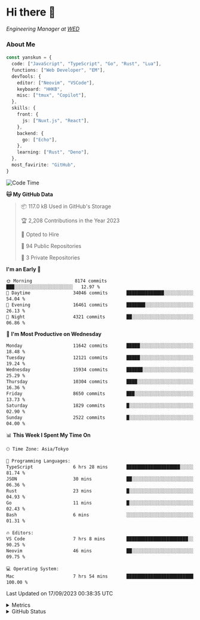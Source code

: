 # Hi there&nbsp;:wave:

<!-- ![Alt text](https://spotify-recently-played-readme.vercel.app/api?user=31kynbuubkiu3r4qh4hjuaglhfay) -->

_Engineering Manager at [WED](https://github.com/wedinc)_

### About Me

```ts
const yanskun = {
  code: ["JavaScript", "TypeScript", "Go", "Rust", "Lua"],
  functions: ["Web Developer", "EM"],
  devTools: {
    editor: ["Neovim", "VSCode"],
    keyboard: "HHKB",
    misc: ["tmux", "Copilot"],
  },
  skills: {
    front: {
      js: ["Nuxt.js", "React"],
    },
    backend: {
      go: ["Echo"],
    },
    learning: ["Rust", "Deno"],
  },
  most_favirite: "GitHub",
}
```

<!--START_SECTION:waka-->
![Code Time](http://img.shields.io/badge/Code%20Time-477%20hrs%2040%20mins-blue)

**🐱 My GitHub Data** 

> 📦 117.0 kB Used in GitHub's Storage 
 > 
> 🏆 2,208 Contributions in the Year 2023
 > 
> 💼 Opted to Hire
 > 
> 📜 94 Public Repositories 
 > 
> 🔑 3 Private Repositories 
 > 
**I'm an Early 🐤** 

```text
🌞 Morning                8174 commits        ███░░░░░░░░░░░░░░░░░░░░░░   12.97 % 
🌆 Daytime                34046 commits       ██████████████░░░░░░░░░░░   54.04 % 
🌃 Evening                16461 commits       ███████░░░░░░░░░░░░░░░░░░   26.13 % 
🌙 Night                  4321 commits        ██░░░░░░░░░░░░░░░░░░░░░░░   06.86 % 
```
📅 **I'm Most Productive on Wednesday** 

```text
Monday                   11642 commits       █████░░░░░░░░░░░░░░░░░░░░   18.48 % 
Tuesday                  12121 commits       █████░░░░░░░░░░░░░░░░░░░░   19.24 % 
Wednesday                15934 commits       ██████░░░░░░░░░░░░░░░░░░░   25.29 % 
Thursday                 10304 commits       ████░░░░░░░░░░░░░░░░░░░░░   16.36 % 
Friday                   8650 commits        ███░░░░░░░░░░░░░░░░░░░░░░   13.73 % 
Saturday                 1829 commits        █░░░░░░░░░░░░░░░░░░░░░░░░   02.90 % 
Sunday                   2522 commits        █░░░░░░░░░░░░░░░░░░░░░░░░   04.00 % 
```


📊 **This Week I Spent My Time On** 

```text
🕑︎ Time Zone: Asia/Tokyo

💬 Programming Languages: 
TypeScript               6 hrs 28 mins       ████████████████████░░░░░   81.74 % 
JSON                     30 mins             ██░░░░░░░░░░░░░░░░░░░░░░░   06.36 % 
Rust                     23 mins             █░░░░░░░░░░░░░░░░░░░░░░░░   04.93 % 
Go                       11 mins             █░░░░░░░░░░░░░░░░░░░░░░░░   02.43 % 
Bash                     6 mins              ░░░░░░░░░░░░░░░░░░░░░░░░░   01.31 % 

🔥 Editors: 
VS Code                  7 hrs 8 mins        ███████████████████████░░   90.25 % 
Neovim                   46 mins             ██░░░░░░░░░░░░░░░░░░░░░░░   09.75 % 

💻 Operating System: 
Mac                      7 hrs 54 mins       █████████████████████████   100.00 % 
```


 Last Updated on 17/09/2023 00:38:35 UTC
<!--END_SECTION:waka-->

<details>
  <summary>Metrics</summary>
  <img src="https://github.com/yanskun/yanskun/blob/main/github-metrics.svg" alt="Metrics">
</details>

<details>
  <summary>GitHub Status</summary>
  <picture>
    <source media="(prefers-color-scheme: dark)" srcset="https://raw.githubusercontent.com/yanskun/yanskun/master/profile-summary-card-output/nord_dark/0-profile-details.svg">
   <img src="https://raw.githubusercontent.com/yanskun/yanskun/master/profile-summary-card-output/default/0-profile-details.svg">
  </picture>
  <br>
  <picture>
    <source media="(prefers-color-scheme: dark)" srcset="https://raw.githubusercontent.com/yanskun/yanskun/master/profile-summary-card-output/nord_dark/1-repos-per-language.svg">
   <img src="https://raw.githubusercontent.com/yanskun/yanskun/master/profile-summary-card-output/default/1-repos-per-language.svg">
  </picture>
  <picture>
    <source media="(prefers-color-scheme: dark)" srcset="https://raw.githubusercontent.com/yanskun/yanskun/master/profile-summary-card-output/nord_dark/2-most-commit-language.svg">
   <img src="https://raw.githubusercontent.com/yanskun/yanskun/master/profile-summary-card-output/default/2-most-commit-language.svg">
  </picture>
  <br>
  <picture>
    <source media="(prefers-color-scheme: dark)" srcset="https://raw.githubusercontent.com/yanskun/yanskun/master/profile-summary-card-output/nord_dark/3-stats.svg">
   <img src="https://raw.githubusercontent.com/yanskun/yanskun/master/profile-summary-card-output/default/3-stats.svg">
  </picture>
  <picture>
    <source media="(prefers-color-scheme: dark)" srcset="https://raw.githubusercontent.com/yanskun/yanskun/master/profile-summary-card-output/nord_dark/4-productive-time.svg">
   <img src="https://raw.githubusercontent.com/yanskun/yanskun/master/profile-summary-card-output/default/4-productive-time.svg">
  </picture>
</details>
